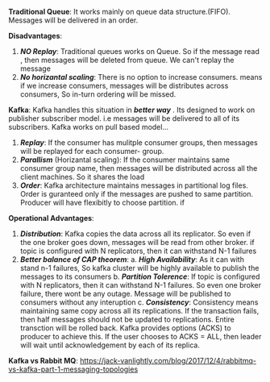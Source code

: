**Traditional Queue**: It works mainly on queue data structure.(FIFO). Messages will be delivered in an order. 

**Disadvantages**: 
1. ***NO Replay***: Traditional queues works on Queue. So if the message read , then messages will be deleted from queue. We can't 
replay the message
2. ***No horizantal scaling***: There is no option to increase consumers. means if we increase consumers, messages will be 
distributes across consumers, So in-turn ordering will be missed.

**Kafka**: Kafka handles this situation in ***better way*** . Its designed to work on publisher subscriber model. i.e messages 
will be delivered to all of its subscribers. Kafka works on pull based model...

1. ***Replay***: If the consumer has mulitple consumer groups, then messages will be replayed for each consumer- group. 
2. ***Parallism*** (Horizantal scaling): If the consumer maintains same consumer group name, then messages will be distributed
across all the client machines. So it shares the load
3. ***Order***: Kafka architecture maintains messages in partitional log files. Order is guranteed only if the messages are 
pushed to same partition. Producer will have flexibitly to choose partition. if 

**Operational Advantages**: 

1. ***Distribution***: Kafka copies the data across all its replicator. So even if the one broker goes down, messages will be 
read from other broker. if topic is configured with N replicators, then it can withstand N-1 failures
2. ***Better balance of CAP theorem***: 
  a. ***High Availability***: As it can with stand n-1 failures, So kafka cluster will be highly available to publish the messages
  to its consumers
  b. ***Partition Tolerence***:  If topic is configured with N replicators, then it can withstand N-1 failures. So even one broker
  failure, there wont be any outage. Message will be published to consumers without any interuption 
  c. ***Consistency***: Consistency means maintaining same copy across all its replications. If the transaction fails, then
  half messages should not be updated to replications. Entire transction will be rolled back. Kafka provides options (ACKS) to producer
  to achieve this. If the user chooses to ACKS = ALL, then leader will wait until acknowledgement by each of its replica.
  
**Kafka vs Rabbit MQ**: 
https://jack-vanlightly.com/blog/2017/12/4/rabbitmq-vs-kafka-part-1-messaging-topologies
